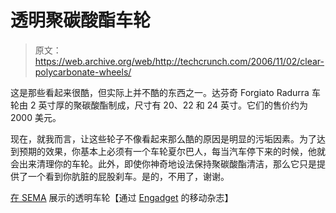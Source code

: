 # 透明聚碳酸酯车轮

> 原文：<https://web.archive.org/web/http://techcrunch.com/2006/11/02/clear-polycarbonate-wheels/>

这是那些看起来很酷，但实际上并不酷的东西之一。达芬奇 Forgiato Radurra 车轮由 2 英寸厚的聚碳酸酯制成，尺寸有 20、22 和 24 英寸。它们的售价约为 2000 美元。

现在，就我而言，让这些轮子不像看起来那么酷的原因是明显的污垢因素。为了达到预期的效果，你基本上必须有一个车轮夏尔巴人，每当汽车停下来的时候，他就会出来清理你的车轮。此外，即使你神奇地设法保持聚碳酸酯清洁，那么它只是提供了一个看到你肮脏的屁股刹车。是的，不用了，谢谢。

[在 SEMA](https://web.archive.org/web/20150705061735/http://www.mobilemag.com/content/100/354/C10295/) 展示的透明车轮【通过 [Engadget](https://web.archive.org/web/20150705061735/http://www.engadget.com/2006/11/02/clear-polycarbonate-car-wheels-hit-for-2-000-apiece/) 的移动杂志】